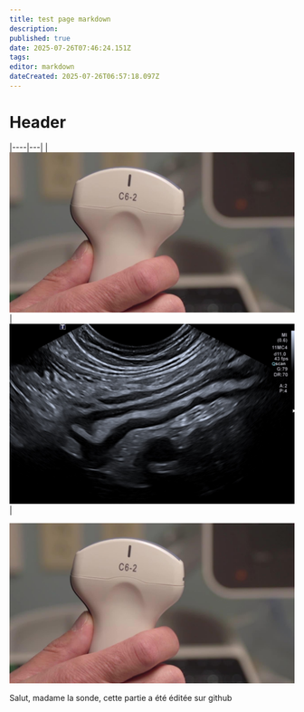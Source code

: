 ```yaml
---
title: test page markdown
description: 
published: true
date: 2025-07-26T07:46:24.151Z
tags: 
editor: markdown
dateCreated: 2025-07-26T06:57:18.097Z
---
```


# Header
|----|---|
|![image.jpg](/image.jpg)|![iléïte.jpg](/iléïte.jpg)|

![image.jpg](/image.jpg) 

Salut, madame la sonde,
cette partie a été éditée sur github

